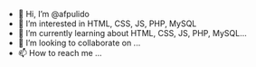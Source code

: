 - 👋 Hi, I’m @afpulido
- 👀 I’m interested in HTML, CSS, JS, PHP, MySQL
- 🌱 I’m currently learning about HTML, CSS, JS, PHP, MySQL...
- 💞️ I’m looking to collaborate on ...
- 📫 How to reach me ...

<!---
afpulido/afpulido is a ✨ special ✨ repository because its `README.md` (this file) appears on your GitHub profile.
You can click the Preview link to take a look at your changes.
--->
